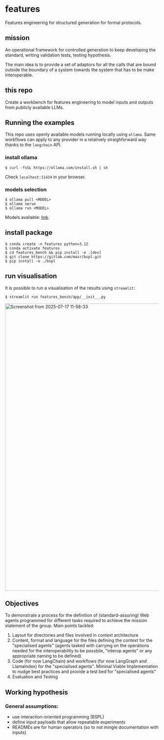 # features

Features engineering for structured generation for formal protocols.

## mission
An operational framework for controlled generation to keep developing the standard, writing validation tests, testing hypothesis.

The main idea is to provide a set of adaptors for all the calls that are bound outside the boundary of a system
 towards the system that has to be make interoperable.

## this repo
Create a workbench for features engineering to model inputs and outputs from publicly available LLMs.

## Running the examples

This repo uses openly available models running locally using `ollama`. Same workflows can apply to any provider in a relatively straighforward way thanks to the `langchain` API.

### install ollama

```
$ curl -fsSL https://ollama.com/install.sh | sh
```
Check `localhost:11434` in your browser.

### models selection

```
$ ollama pull <MODEL>
$ ollama serve
$ ollama run <MODEL>
```
Models available: [link](https://ollama.com/library).

## install package

```
$ conda create -n features python=3.12
$ conda activate features
$ cd features_bench && pip install -e .[dev]
$ git clone https://gitlab.com/masr/bspl.git
$ pip install -e ./bspl
```

## run visualisation
It is possible to run a visualisation of the results using `streamlit`:
```
$ streamlit run features_bench/app/__init__.py
```

<img width="1576" height="939" alt="Screenshot from 2025-07-17 11-58-33" src="https://github.com/user-attachments/assets/ea259775-0f8f-4a9a-9cac-59e36f5a9bcb" />


## Objectives

To demonstrate a process for the definition of (standard-assuring) Web agents programmed for different tasks required
to achieve the mission statement of the group. Main points tackled:
1. Layout for directories and files involved in context architecture
2. Content, format and language for the files defining the context for the "specialised agents" (agents tasked with carrying on the operations needed for the interoperability to be possbile, "interop agents" or any appropriate naming to be defined)
3. Code (for now LangChain) and workflows (for now LangGraph and LlamaIndex) for the "specialised agents". Miminal Viable Implementation to nudge best practices and provide a test bed for "specialised agents"
4. Evaluation and Testing

## Working hypothesis

### **General** assumptions:
* use interaction-oriented programming (BSPL)
* define input payloads that allow repeatable experiments
* READMEs are for human operators (so to not mingle documentation with inputs)
